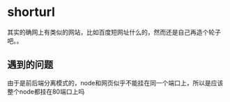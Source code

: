 # **shorturl**
其实的确网上有类似的网站，比如百度短网址什么的，然而还是自己再造个轮子吧。。

## 遇到的问题
由于是前后端分离模式的，node和网页似乎不能挂在同一个端口上，所以是应该整个node都挂在80端口上吗